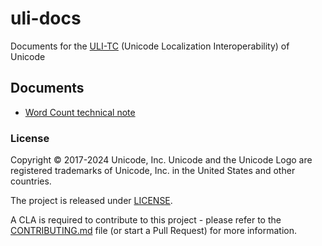 # uli-docs
Documents for the [ULI-TC](http://unicode.org/uli) (Unicode Localization Interoperability) of Unicode

## Documents
* [Word Count technical note](wordcount.md)

### License

Copyright © 2017-2024 Unicode, Inc. Unicode and the Unicode Logo are registered trademarks of Unicode, Inc. in the United States and other countries.

The project is released under [LICENSE](./LICENSE).

A CLA is required to contribute to this project - please refer to the [CONTRIBUTING.md](https://github.com/unicode-org/.github/blob/main/.github/CONTRIBUTING.md) file (or start a Pull Request) for more information.

